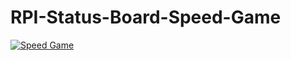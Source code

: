 # RPI-Status-Board-Speed-Game

[![Speed Game](http://img.youtube.com/vi/FrSCn4_4YEc/0.jpg)](http://www.youtube.com/watch?v=FrSCn4_4YEc "Speed Game")
